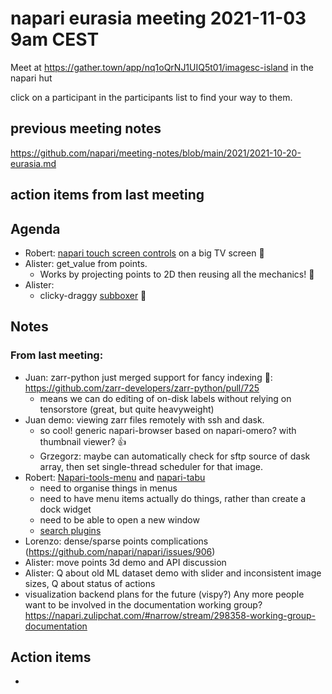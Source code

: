 # napari eurasia meeting 2021-11-03 9am CEST

Meet at https://gather.town/app/nq1oQrNJ1UIQ5t01/imagesc-island in the napari hut

click on a participant in the participants list to find your way to them.

## previous meeting notes

https://github.com/napari/meeting-notes/blob/main/2021/2021-10-20-eurasia.md

## action items from last meeting


## Agenda

- Robert: [napari touch screen controls](https://www.napari-hub.org/plugins/napari-mouse-controls) on a big TV screen 🤯
- Alister: get_value from points.
    - Works by projecting points to 2D then reusing all the mechanics! 🤯
- Alister: 
    - clicky-draggy [subboxer](https://github.com/alisterburt/napari-subboxer)  🤯 

Notes
-----

### From last meeting:

- Juan: zarr-python just merged support for fancy indexing :tada:: https://github.com/zarr-developers/zarr-python/pull/725
    - means we can do editing of on-disk labels without relying on tensorstore (great, but quite heavyweight)
- Juan demo: viewing zarr files remotely with ssh and dask.
    - so cool! generic napari-browser based on napari-omero? with thumbnail viewer? :+1: 
    - Grzegorz: maybe can automatically check for sftp source of dask array, then set single-thread scheduler for that image.
- Robert: [Napari-tools-menu](https://github.com/haesleinhuepf/napari-tools-menu) and [napari-tabu](https://github.com/haesleinhuepf/napari-tabu)
    - need to organise things in menus
    - need to have menu items actually do things, rather than create a dock widget
    - need to be able to open a new window
    - [search plugins](https://www.napari-hub.org/plugins/napari-plugin-search)
- Lorenzo: dense/sparse points complications (https://github.com/napari/napari/issues/906)
- Alister: move points 3d demo and API discussion
- Alister: Q about old ML dataset demo with slider and inconsistent image sizes, Q about status of actions
- visualization backend plans for the future (vispy?)
Any more people want to be involved in the documentation working group? https://napari.zulipchat.com/#narrow/stream/298358-working-group-documentation




Action items
------------

- 

